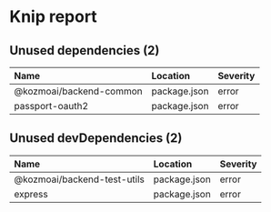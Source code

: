 # Knip report

## Unused dependencies (2)

| Name                      | Location     | Severity |
| :------------------------ | :----------- | :------- |
| @kozmoai/backend-common | package.json | error    |
| passport-oauth2           | package.json | error    |

## Unused devDependencies (2)

| Name                          | Location     | Severity |
| :---------------------------- | :----------- | :------- |
| @kozmoai/backend-test-utils | package.json | error    |
| express                       | package.json | error    |

